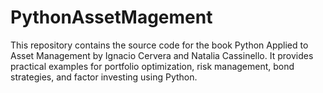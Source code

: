 # PythonAssetMagement
This repository contains the source code for the book Python Applied to Asset Management by Ignacio Cervera and Natalia Cassinello. It provides practical examples for portfolio optimization, risk management, bond strategies, and factor investing using Python.
